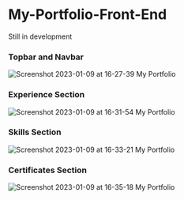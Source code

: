 # My-Portfolio-Front-End
Still in development

### Topbar and Navbar
![Screenshot 2023-01-09 at 16-27-39 My Portfolio](https://user-images.githubusercontent.com/46927702/211331867-c25a003a-6772-4918-8738-c4cf4c4978e0.png)

### Experience Section
![Screenshot 2023-01-09 at 16-31-54 My Portfolio](https://user-images.githubusercontent.com/46927702/211332409-c9f42456-f065-4275-936e-afe62c422aa1.png)

### Skills Section
![Screenshot 2023-01-09 at 16-33-21 My Portfolio](https://user-images.githubusercontent.com/46927702/211332672-005804af-20e6-4d37-83c7-829bb3607417.png)

### Certificates Section
![Screenshot 2023-01-09 at 16-35-18 My Portfolio](https://user-images.githubusercontent.com/46927702/211333141-76c6f0aa-5672-47bc-9eae-7a576152301f.png)




